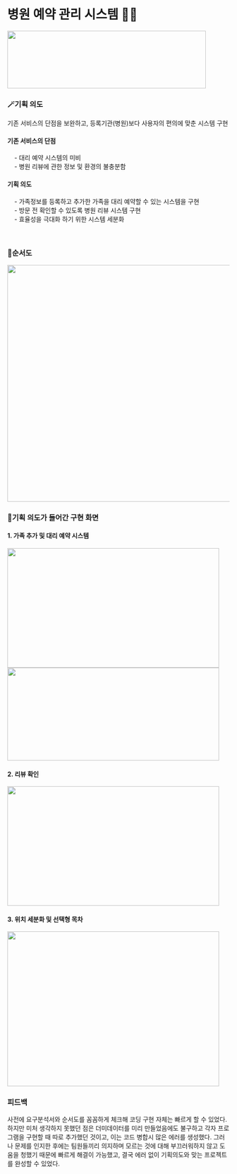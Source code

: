 #  병원 예약 관리 시스템 🏥📆
<img src="https://user-images.githubusercontent.com/111429706/185918330-45dd936e-56b7-4846-a348-e1d9bf1100f2.png" width="450" height="130"/>

<br>

### 🪄기획 의도
기존 서비스의 단점을 보완하고, 등록기관(병원)보다 사용자의 편의에 맞춘 시스템 구현

#### 기존 서비스의 단점
&nbsp; &nbsp; - 대리 예약 시스템의 미비 <br>
&nbsp; &nbsp; - 병원 리뷰에 관한 정보 및 환경의 불충분함

#### 기획 의도
&nbsp; &nbsp; - 가족정보를 등록하고 추가한 가족을 대리 예약할 수 있는 시스템을 구현 <br>
&nbsp; &nbsp; - 방문 전 확인할 수 있도록 병원 리뷰 시스템 구현 <br>
&nbsp; &nbsp; - 효율성을 극대화 하기 위한 시스템 세분화 <br>

<br>

### 💫순서도
<img src="https://user-images.githubusercontent.com/111429706/185914331-69803c83-e9e2-404b-b629-a9b595784e01.png" width="565" height="535"/>

<br>

### 🔮기획 의도가 들어간 구현 화면

#### 1. 가족 추가 및 대리 예약 시스템
<img src="https://user-images.githubusercontent.com/111429706/185917224-bf538e44-cfa8-4e85-8b1a-823f88b34014.png" width="480" height="270"/>
<img src="https://user-images.githubusercontent.com/111429706/185917611-d966ed18-9ba9-4b2d-9823-9ca73755df77.png" width="480" height="210"/>

#### 2. 리뷰 확인
<img src="https://user-images.githubusercontent.com/111429706/185917320-17284e3f-3f53-4642-9357-ae0461a99d32.JPG" width="480" height="270"/>


#### 3. 위치 세분화 및 선택형 목차
<img src="https://user-images.githubusercontent.com/111429706/185917513-e790e83c-c40a-4004-a9e2-a31119ccec0e.png" width="480" height="350"/>

### 피드백
사전에 요구분석서와 순서도를 꼼꼼하게 체크해 코딩 구현 자체는 빠르게 할 수 있었다. 하지만 미처 생각하지 못했던 점은 더미데이터를 미리 만들었음에도 불구하고 각자 프로그램을 구현할 때 따로 추가했던 것이고, 이는 코드 병합시 많은 에러를 생성했다. 그러나 문제를 인지한 후에는 팀원들끼리 의지하며 모르는 것에 대해 부끄러워하지 않고 도움을 청했기 때문에 빠르게 해결이 가능했고, 결국 에러 없이 기획의도와 맞는 프로젝트를 완성할 수 있었다.


